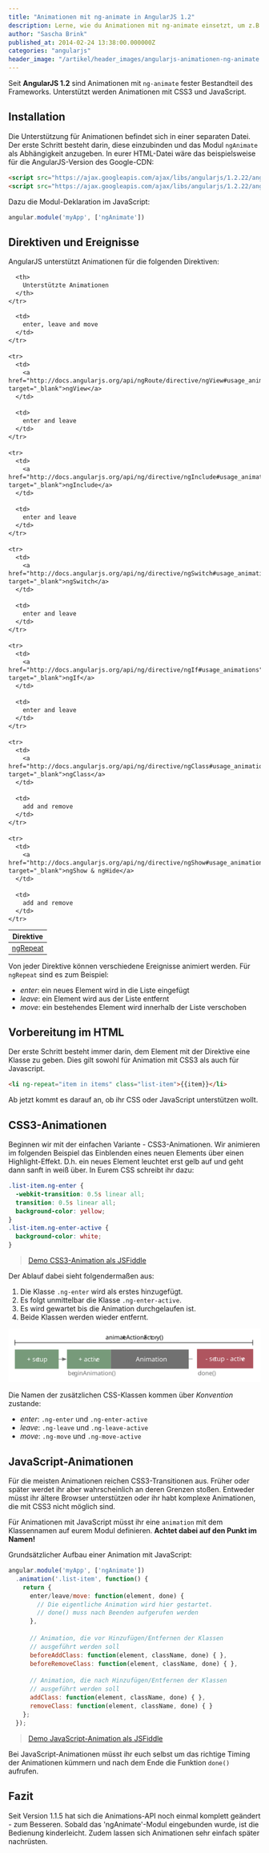 ```yaml
---
title: "Animationen mit ng-animate in AngularJS 1.2"
description: Lerne, wie du Animationen mit ng-animate einsetzt, um z.B. Elemente in Tabellen ein- und auszublenden.
author: "Sascha Brink"
published_at: 2014-02-24 13:38:00.000000Z
categories: "angularjs"
header_image: "/artikel/header_images/angularjs-animationen-ng-animate.jpg"
---
```


Seit **AngularJS 1.2** sind Animationen mit `ng-animate` fester Bestandteil des Frameworks. Unterstützt werden Animationen mit CSS3 und JavaScript.

<!--more-->

## Installation

Die Unterstützung für Animationen befindet sich in einer separaten Datei. Der erste Schritt besteht darin, diese einzubinden und das Modul `ngAnimate` als Abhängigkeit anzugeben. In eurer HTML-Datei wäre das beispielsweise für die AngularJS-Version des Google-CDN:

```html
<script src="https://ajax.googleapis.com/ajax/libs/angularjs/1.2.22/angular.js"></script>
<script src="https://ajax.googleapis.com/ajax/libs/angularjs/1.2.22/angular-animate.js"></script>
```


Dazu die Modul-Deklaration im JavaScript:

```javascript
angular.module('myApp', ['ngAnimate'])
```


## Direktiven und Ereignisse

AngularJS unterstützt Animationen für die folgenden Direktiven:


<table class="table table-condensed">
  <thead>
    <tr>
      <th>
        Direktive
      </th>

      <th>
        Unterstützte Animationen
      </th>
    </tr>
  </thead>

  <tbody>
    <tr>
      <td>
        <a href="http://docs.angularjs.org/api/ng/directive/ngRepeat#usage_animations" target="_blank">ngRepeat</a>
      </td>

      <td>
        enter, leave and move
      </td>
    </tr>

    <tr>
      <td>
        <a href="http://docs.angularjs.org/api/ngRoute/directive/ngView#usage_animations" target="_blank">ngView</a>
      </td>

      <td>
        enter and leave
      </td>
    </tr>

    <tr>
      <td>
        <a href="http://docs.angularjs.org/api/ng/directive/ngInclude#usage_animations" target="_blank">ngInclude</a>
      </td>

      <td>
        enter and leave
      </td>
    </tr>

    <tr>
      <td>
        <a href="http://docs.angularjs.org/api/ng/directive/ngSwitch#usage_animations" target="_blank">ngSwitch</a>
      </td>

      <td>
        enter and leave
      </td>
    </tr>

    <tr>
      <td>
        <a href="http://docs.angularjs.org/api/ng/directive/ngIf#usage_animations" target="_blank">ngIf</a>
      </td>

      <td>
        enter and leave
      </td>
    </tr>

    <tr>
      <td>
        <a href="http://docs.angularjs.org/api/ng/directive/ngClass#usage_animations" target="_blank">ngClass</a>
      </td>

      <td>
        add and remove
      </td>
    </tr>

    <tr>
      <td>
        <a href="http://docs.angularjs.org/api/ng/directive/ngShow#usage_animations" target="_blank">ngShow & ngHide</a>
      </td>

      <td>
        add and remove
      </td>
    </tr>
  </tbody>
</table>

Von jeder Direktive können verschiedene Ereignisse animiert werden. Für `ngRepeat` sind es zum Beispiel:

*   *enter*: ein neues Element wird in die Liste eingefügt
*   *leave*: ein Element wird aus der Liste entfernt
*   *move*: ein bestehendes Element wird innerhalb der Liste verschoben

## Vorbereitung im HTML

Der erste Schritt besteht immer darin, dem Element mit der Direktive eine Klasse zu geben. Dies gilt sowohl für Animation mit CSS3 als auch für Javascript.

```html
<li ng-repeat="item in items" class="list-item">{{item}}</li>
```


Ab jetzt kommt es darauf an, ob ihr CSS oder JavaScript unterstützen wollt.

## CSS3-Animationen

Beginnen wir mit der einfachen Variante - CSS3-Animationen. Wir animieren im folgenden Beispiel das Einblenden eines neuen Elements über einen Highlight-Effekt. D.h. ein neues Element leuchtet erst gelb auf und geht dann sanft in weiß über. In Eurem CSS schreibt ihr dazu:

```css
.list-item.ng-enter {
  -webkit-transition: 0.5s linear all;
  transition: 0.5s linear all;
  background-color: yellow;
}
.list-item.ng-enter-active {
  background-color: white;
}
```


> [Demo CSS3-Animation als JSFiddle][2]

Der Ablauf dabei sieht folgendermaßen aus:

1.  Die Klasse `.ng-enter` wird als erstes hinzugefügt.
2.  Es folgt unmittelbar die Klasse `.ng-enter-active`.
3.  Es wird gewartet bis die Animation durchgelaufen ist.
4.  Beide Klassen werden wieder entfernt.

![AngularJS CSS Animations][3]

Die Namen der zusätzlichen CSS-Klassen kommen über *Konvention* zustande:

*   *enter*: `.ng-enter` und `.ng-enter-active`
*   *leave*: `.ng-leave` und `.ng-leave-active`
*   *move*: `.ng-move` und `.ng-move-active`

## JavaScript-Animationen

Für die meisten Animationen reichen CSS3-Transitionen aus. Früher oder später werdet ihr aber wahrscheinlich an deren Grenzen stoßen. Entweder müsst ihr ältere Browser unterstützen oder ihr habt komplexe Animationen, die mit CSS3 nicht möglich sind.

Für Animationen mit JavaScript müsst ihr eine `animation` mit dem Klassennamen auf eurem Modul definieren. **Achtet dabei auf den Punkt im Namen!**

Grundsätzlicher Aufbau einer Animation mit JavaScript:

```javascript
angular.module('myApp', ['ngAnimate'])
  .animation('.list-item', function() {
    return {
      enter/leave/move: function(element, done) {
        // Die eigentliche Animation wird hier gestartet.
        // done() muss nach Beenden aufgerufen werden
      },

      // Animation, die vor Hinzufügen/Entfernen der Klassen
      // ausgeführt werden soll
      beforeAddClass: function(element, className, done) { },
      beforeRemoveClass: function(element, className, done) { },

      // Animation, die nach Hinzufügen/Entfernen der Klassen
      // ausgeführt werden soll
      addClass: function(element, className, done) { },
      removeClass: function(element, className, done) { }
    };
  });
```


> [Demo JavaScript-Animation als JSFiddle][4]

Bei JavaScript-Animationen müsst ihr euch selbst um das richtige Timing der Animationen kümmern und nach dem Ende die Funktion `done()` aufrufen.

## Fazit

Seit Version 1.1.5 hat sich die Animations-API noch einmal komplett geändert - zum Besseren. Sobald das 'ngAnimate'-Modul eingebunden wurde, ist die Bedienung kinderleicht. Zudem lassen sich Animationen sehr einfach später nachrüsten.

 [2]: http://jsfiddle.net/angularjs_de/7uV6g/
 [3]: ng-animate-ablauf.svg
 [4]: http://jsfiddle.net/angularjs_de/Lgngx/
